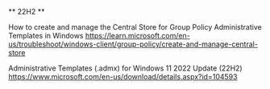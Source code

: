 ** 22H2 **

How to create and manage the Central Store for Group Policy Administrative Templates in Windows https://learn.microsoft.com/en-us/troubleshoot/windows-client/group-policy/create-and-manage-central-store

Administrative Templates (.admx) for Windows 11 2022 Update (22H2) https://www.microsoft.com/en-us/download/details.aspx?id=104593



